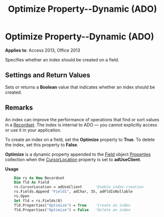 ﻿---
title: Optimize Property--Dynamic (ADO)
TOCTitle: Optimize Property--Dynamic (ADO)
ms:assetid: 2253b052-2d8a-f6f0-f8b8-f56e79d243de
ms:mtpsurl: https://msdn.microsoft.com/library/JJ249001(v=office.15)
ms:contentKeyID: 48543705
ms.date: 09/18/2015
mtps_version: v=office.15
---

# Optimize Property--Dynamic (ADO)


**Applies to**: Access 2013, Office 2013

Specifies whether an index should be created on a field.

## Settings and Return Values

Sets or returns a **Boolean** value that indicates whether an index should be created.

## Remarks

An index can improve the performance of operations that find or sort values in a [Recordset](recordset-object-ado.md). The index is internal to ADO — you cannot explicitly access or use it in your application.

To create an index on a field, set the **Optimize** property to **True**. To delete the index, set this property to **False**.

**Optimize** is a dynamic property appended to the [Field](field-object-ado.md) object [Properties](properties-collection-ado.md) collection when the [CursorLocation](cursorlocation-property-ado.md) property is set to **adUseClient**.

**Usage**

```vb
    Dim rs As New Recordset
    Dim fld As Field
    rs.CursorLocation = adUseClient      'Enable index creation
    rs.Fields.Append "Field1", adChar, 35, adFldIsNullable
    rs.Open
    Set fld = rs.Fields(0)
    fld.Properties("Optimize") = True    'Create an index
    fld.Properties("Optimize") = False   'Delete an index
```
